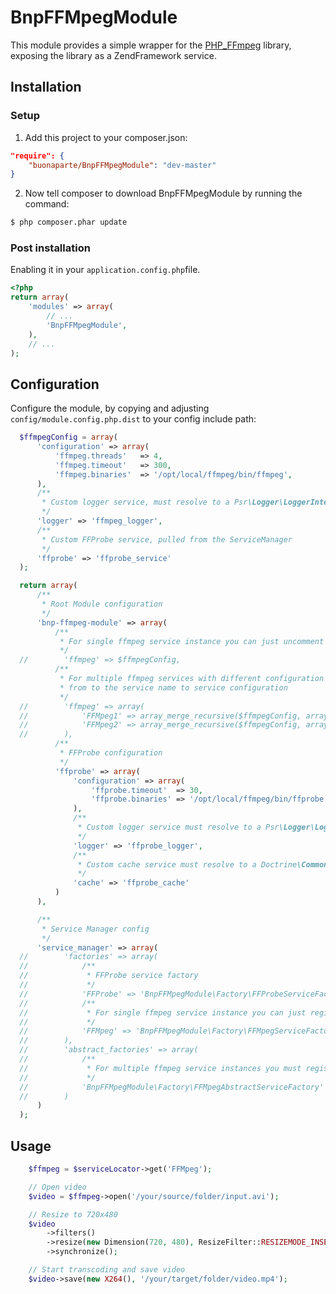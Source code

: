 BnpFFMpegModule
===============

This module provides a simple wrapper for the [PHP_FFmpeg](https://github.com/alchemy-fr/PHP-FFmpeg) library,
exposing the library as a ZendFramework service.

Installation
------------

### Setup
1. Add this project to your composer.json:

``` json
"require": {
    "buonaparte/BnpFFMpegModule": "dev-master"
}
```

2. Now tell composer to download BnpFFMpegModule by running the command:

``` bash
$ php composer.phar update
```

### Post installation

Enabling it in your `application.config.php`file.

``` php
<?php
return array(
    'modules' => array(
        // ...
        'BnpFFMpegModule',
    ),
    // ...
);
```


Configuration
-------------

Configure the module, by copying and adjusting `config/module.config.php.dist` to your config include path:

``` php
  $ffmpegConfig = array(
      'configuration' => array(
          'ffmpeg.threads'   => 4,
          'ffmpeg.timeout'   => 300,
          'ffmpeg.binaries'  => '/opt/local/ffmpeg/bin/ffmpeg',
      ),
      /**
       * Custom logger service, must resolve to a Psr\Logger\LoggerInterface instance pulled from the ServiceManager
       */
      'logger' => 'ffmpeg_logger',
      /**
       * Custom FFProbe service, pulled from the ServiceManager
       */
      'ffprobe' => 'ffprobe_service'
  );

  return array(
      /**
       * Root Module configuration
       */
      'bnp-ffmpeg-module' => array(
          /**
           * For single ffmpeg service instance you can just uncomment the bellow line
           */
  //        'ffmpeg' => $ffmpegConfig,
          /**
           * For multiple ffmpeg services with different configuration you will specify them in an array,
           * from to the service name to service configuration
           */
  //        'ffmpeg' => array(
  //            'FFMpeg1' => array_merge_recursive($ffmpegConfig, array()),
  //            'FFMpeg2' => array_merge_recursive($ffmpegConfig, array()),
  //        ),
          /**
           * FFProbe configuration
           */
          'ffprobe' => array(
              'configuration' => array(
                  'ffprobe.timeout'  => 30,
                  'ffprobe.binaries' => '/opt/local/ffmpeg/bin/ffprobe',
              ),
              /**
               * Custom logger service must resolve to a Psr\Logger\LoggerInterface instance pulled from the ServiceManager
               */
              'logger' => 'ffprobe_logger',
              /**
               * Custom cache service must resolve to a Doctrine\Common\Cache\Cache instance pulled from the ServiceManager
               */
              'cache' => 'ffprobe_cache'
          )
      ),

      /**
       * Service Manager config
       */
      'service_manager' => array(
  //        'factories' => array(
  //            /**
  //             * FFProbe service factory
  //             */
  //            'FFProbe' => 'BnpFFMpegModule\Factory\FFProbeServiceFactory',
  //            /**
  //             * For single ffmpeg service instance you can just register the factory for the service name
  //             */
  //            'FFMpeg' => 'BnpFFMpegModule\Factory\FFMpegServiceFactory'
  //        ),
  //        'abstract_factories' => array(
  //            /**
  //             * For multiple ffmpeg service instances you must register the FFMpeg abstract factory
  //             */
  //            'BnpFFMpegModule\Factory\FFMpegAbstractServiceFactory'
  //        )
      )
  );
```

Usage
-----

```php
	$ffmpeg = $serviceLocator->get('FFMpeg');

	// Open video
	$video = $ffmpeg->open('/your/source/folder/input.avi');

	// Resize to 720x480
	$video
        ->filters()
        ->resize(new Dimension(720, 480), ResizeFilter::RESIZEMODE_INSET)
        ->synchronize();

    // Start transcoding and save video
    $video->save(new X264(), '/your/target/folder/video.mp4');
```
